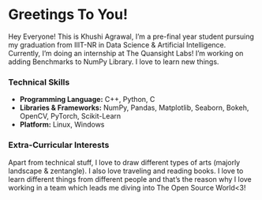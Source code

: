 # Greetings To You!

Hey Everyone! This is Khushi Agrawal, I’m a pre-final year student pursuing my graduation from IIIT-NR in Data Science & Artificial Intelligence. Currently, I’m doing an internship at The Quansight Labs! I’m working on adding Benchmarks to NumPy Library. I love to learn new things. 

### Technical Skills

* **Programming Language:** C++, Python, C
* **Libraries & Frameworks:** NumPy, Pandas, Matplotlib, Seaborn, Bokeh, OpenCV, PyTorch, Scikit-Learn
* **Platform:** Linux, Windows

### Extra-Curricular Interests

Apart from technical stuff, I love to draw different types of arts (majorly landscape & zentangle). I also love traveling and reading books. I love to learn different things from different people and that’s the reason why I love working in a team which leads me diving into The Open Source World<3!
